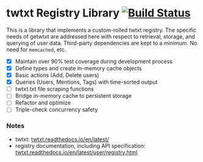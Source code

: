 # twtxt Registry Library [![Build Status](https://travis-ci.com/getwtxt/registry.svg?branch=master)](https://travis-ci.com/getwtxt/registry)

This is a library that implements a custom-rolled twtxt registry. The
specific needs of getwtxt are addressed here with respect to retrieval,
storage, and querying of user data. Third-party dependencies are kept to
a minimum. No need for `memcached`, etc.

- [x] Maintain over 90% test coverage during development process
- [x] Define types and create in-memory cache objects
- [x] Basic actions (Add, Delete users)
- [x] Queries (Users, Mentions, Tags) with time-sorted output
- [ ] twtxt.txt file scraping functions
- [ ] Bridge in-memory cache to persistent storage
- [ ] Refactor and optimize
- [ ] Triple-check concurrency safety

### Notes

* twtxt: [twtxt.readthedocs.io/en/latest/](https://twtxt.readthedocs.io/en/latest/)
* registry documentation, including API specification: [twtxt.readthedocs.io/en/latest/user/registry.html](https://twtxt.readthedocs.io/en/latest/user/registry.html)
